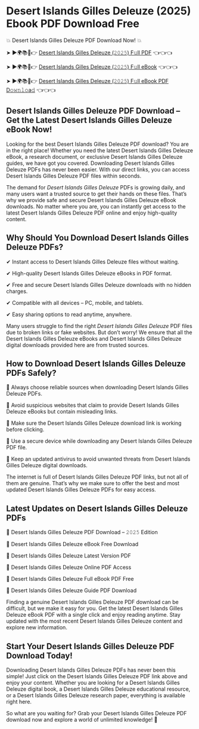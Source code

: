 # Desert Islands Gilles Deleuze (2025) Ebook PDF Download Free

💥 Desert Islands Gilles Deleuze PDF Download Now! 💥

➤ ►🌍📚📱👉 [Desert Islands Gilles Deleuze (𝟸𝟶𝟸𝟻) F𝚞ll PDF](https://getpdf.xyz/desert-islands-gilles-deleuze) 👈👈👈


➤ ►🌍📚📱👉 [Desert Islands Gilles Deleuze (𝟸𝟶𝟸𝟻) F𝚞ll eBook](https://getpdf.xyz/desert-islands-gilles-deleuze) 👈👈👈


➤ ►🌍📚📱👉 [Desert Islands Gilles Deleuze (𝟸𝟶𝟸𝟻) F𝚞ll eBook PDF D𝚘𝚠𝚗𝚕𝚘a𝚍](https://getpdf.xyz/desert-islands-gilles-deleuze) 👈👈👈


## Desert Islands Gilles Deleuze PDF Download – Get the Latest Desert Islands Gilles Deleuze eBook Now!

Looking for the best Desert Islands Gilles Deleuze PDF download? You are in the right place! Whether you need the latest Desert Islands Gilles Deleuze eBook, a research document, or exclusive Desert Islands Gilles Deleuze guides, we have got you covered. Downloading Desert Islands Gilles Deleuze PDFs has never been easier. With our direct links, you can access Desert Islands Gilles Deleuze PDF files within seconds.

The demand for *Desert Islands Gilles Deleuze* PDFs is growing daily, and many users want a trusted source to get their hands on these files. That’s why we provide safe and secure Desert Islands Gilles Deleuze eBook downloads. No matter where you are, you can instantly get access to the latest Desert Islands Gilles Deleuze PDF online and enjoy high-quality content.

## Why Should You Download Desert Islands Gilles Deleuze PDFs?

✔ Instant access to Desert Islands Gilles Deleuze files without waiting.

✔ High-quality Desert Islands Gilles Deleuze eBooks in PDF format.

✔ Free and secure Desert Islands Gilles Deleuze downloads with no hidden charges.

✔ Compatible with all devices – PC, mobile, and tablets.

✔ Easy sharing options to read anytime, anywhere.

Many users struggle to find the right *Desert Islands Gilles Deleuze* PDF files due to broken links or fake websites. But don’t worry! We ensure that all the Desert Islands Gilles Deleuze eBooks and Desert Islands Gilles Deleuze digital downloads provided here are from trusted sources.

## How to Download Desert Islands Gilles Deleuze PDFs Safely?

📌 Always choose reliable sources when downloading Desert Islands Gilles Deleuze PDFs.

📌 Avoid suspicious websites that claim to provide Desert Islands Gilles Deleuze eBooks but contain misleading links.

📌 Make sure the Desert Islands Gilles Deleuze download link is working before clicking.

📌 Use a secure device while downloading any Desert Islands Gilles Deleuze PDF file.

📌 Keep an updated antivirus to avoid unwanted threats from Desert Islands Gilles Deleuze digital downloads.

The internet is full of Desert Islands Gilles Deleuze PDF links, but not all of them are genuine. That’s why we make sure to offer the best and most updated Desert Islands Gilles Deleuze PDFs for easy access.

## Latest Updates on Desert Islands Gilles Deleuze PDFs

🔹 Desert Islands Gilles Deleuze PDF Download – 𝟸𝟶𝟸𝟻 Edition

🔹 Desert Islands Gilles Deleuze eBook Free Download

🔹 Desert Islands Gilles Deleuze Latest Version PDF

🔹 Desert Islands Gilles Deleuze Online PDF Access

🔹 Desert Islands Gilles Deleuze Full eBook PDF Free

🔹 Desert Islands Gilles Deleuze Guide PDF Download

Finding a genuine Desert Islands Gilles Deleuze PDF download can be difficult, but we make it easy for you. Get the latest Desert Islands Gilles Deleuze eBook PDF with a single click and enjoy reading anytime. Stay updated with the most recent Desert Islands Gilles Deleuze content and explore new information.

## Start Your Desert Islands Gilles Deleuze PDF Download Today!

Downloading Desert Islands Gilles Deleuze PDFs has never been this simple! Just click on the Desert Islands Gilles Deleuze PDF link above and enjoy your content. Whether you are looking for a Desert Islands Gilles Deleuze digital book, a Desert Islands Gilles Deleuze educational resource, or a Desert Islands Gilles Deleuze research paper, everything is available right here.

So what are you waiting for? Grab your Desert Islands Gilles Deleuze PDF download now and explore a world of unlimited knowledge! 🚀